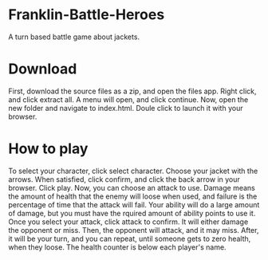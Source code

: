 # Franklin-Battle-Heroes
A turn based battle game about jackets. 

# Download
First, download the source files as a zip, and open the files app. Right click, and click extract all. A menu will open, and click continue. Now, open the new folder and navigate to index.html. Doule click to launch it with your browser.

# How to play
To select your character, click select character. Choose your jacket with the arrows. 
When satisfied, click confirm, and click the back arrow in your browser. Click play. Now, you can choose an attack to use. Damage means the amount of health that the enemy will loose when used, and failure is the percentage of time that the attack will fail. Your ability will do a large amount of damage, but you must have the rquired amount of ability points to use it. Once you select your attack, click attack to confirm. It will either damage the opponent or miss. Then, the opponent will attack, and it may miss. After, it will be your turn, and you can repeat, until someone gets to zero health, when they loose. The health counter is below each player's name.
